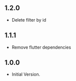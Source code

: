 ## 1.2.0

* Delete filter by id

## 1.1.1

* Remove flutter dependencies
## 1.0.0

* Initial Version.
